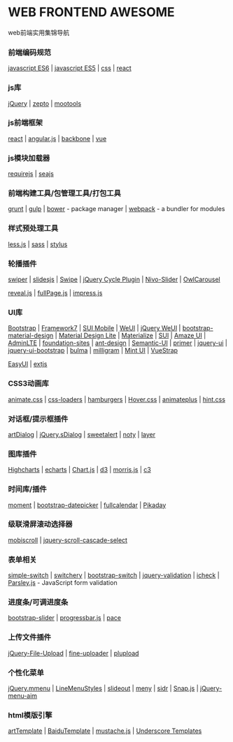 # WEB FRONTEND AWESOME
web前端实用集锦导航   

### 前端编码规范   
[javascript ES6](https://github.com/airbnb/javascript) | [javascript ES5](https://github.com/airbnb/javascript/tree/master/es5) | [css](https://github.com/airbnb/css) | [react](https://github.com/airbnb/javascript/tree/master/react) 

### js库   
[jQuery](https://facebook.github.io/react/) | [zepto](http://zeptojs.com) | [mootools](http://mootools.net/) 

### js前端框架   
[react](https://jquery.com/) | [angular.js](http://angularjs.org) | [backbone](http://backbonejs.org) | [vue](http://vuejs.org)   

### js模块加载器   
[requirejs](http://requirejs.org/) | [seajs](http://seajs.org/) 

### 前端构建工具/包管理工具/打包工具   
[grunt](http://gruntjs.com/) | [gulp](http://gulpjs.com) | [bower](http://bower.io) - package manager | [webpack](https://webpack.github.io) - a bundler for modules    

### 样式预处理工具   
[less.js](http://lesscss.org/) | [sass](http://sass-lang.com) | [stylus](http://stylus-lang.com/)   

### 轮播插件   
[swiper](http://idangero.us/swiper/) | [slidesjs](http://www.slidesjs.com/) | [Swipe](https://github.com/thebird/Swipe) | [jQuery Cycle Plugin](http://jquery.malsup.com/cycle/) | [Nivo-Slider](http://dev7studios.com/plugins/nivo-slider) | [OwlCarousel](https://github.com/OwlFonk/OwlCarousel)   

[reveal.js](http://lab.hakim.se/reveal-js/) | [fullPage.js](http://alvarotrigo.com/fullPage/) | [impress.js](http://impress.github.io/impress.js)   

### UI库   
[Bootstrap](http://getbootstrap.com/) | [Framework7](http://framework7.io/) | [SUI Mobile](http://m.sui.taobao.org/) | [WeUI](https://weui.io/) | [jQuery WeUI](https://lihongxun945.github.io/jquery-weui/) | [bootstrap-material-design](http://fezvrasta.github.io/bootstrap-material-design/) | [Material Design Lite](https://getmdl.io/) | [Materialize](http://materializecss.com) | [SUI](http://sui.taobao.org/sui/docs/) | [Amaze UI](http://amazeui.org/) | [AdminLTE](https://almsaeedstudio.com/) | [foundation-sites](http://foundation.zurb.com) | [ant-design](http://ant.design) | [Semantic-UI](http://www.semantic-ui.com) | [primer](http://primercss.io) | [jquery-ui](https://jqueryui.com/) | [jquery-ui-bootstrap](http://jquery-ui-bootstrap.github.io/jquery-ui-bootstrap/) | [bulma](http://bulma.io) | [milligram](http://milligram.github.io) | [Mint UI](http://mint-ui.github.io/#!/zh-cn) | [VueStrap](http://yuche.github.io/vue-strap/)    

[EasyUI](http://www.jeasyui.com/) | [extjs](http://docs.sencha.com/extjs)   

### CSS3动画库   
[animate.css](http://daneden.github.io/animate.css) | [css-loaders](http://projects.lukehaas.me/css-loaders/) | [hamburgers](https://jonsuh.com/hamburgers) | [Hover.css](http://ianlunn.github.io/Hover/) | [animateplus](https://github.com/bendc/animateplus) | [hint.css](http://kushagragour.in/lab/hint/)   

### 对话框/提示框插件   
[artDialog](http://aui.github.com/artDialog/) | [jQuery.sDialog](https://github.com/hiooyUI/jQuery.sDialog) | [sweetalert](http://t4t5.github.io/sweetalert/) | [noty](https://github.com/needim/noty) | [layer](http://layer.layui.com/)   

### 图库插件   
[Highcharts](http://www.highcharts.com) | [echarts](https://github.com/ecomfe/echarts) | [Chart.js](http://www.chartjs.org/) | [d3](https://d3js.org) | [morris.js](http://morrisjs.github.com/morris.js/) | [c3](http://c3js.org)   

### 时间库/插件   
[moment](http://momentjs.com) | [bootstrap-datepicker](https://eternicode.github.io/bootstrap-datepicker/) | [fullcalendar](http://fullcalendar.io) | [Pikaday](http://dbushell.github.io/Pikaday/)   

### 级联滑屏滚动选择器     
[mobiscroll](https://github.com/acidb/mobiscroll) | [jquery-scroll-cascade-select](https://github.com/hiooyUI/jquery-scroll-cascade-select)  

### 表单相关  
[simple-switch](https://github.com/hiooyUI/simple-switch) | [switchery](http://abpetkov.github.io/switchery/) | [bootstrap-switch](http://www.bootstrap-switch.org/) | [jquery-validation](http://jqueryvalidation.org/) | [icheck](http://fronteed.com/iCheck) | [Parsley.js](http://parsleyjs.org) - JavaScript form validation   

### 进度条/可调进度条   
[bootstrap-slider](http://seiyria.com/bootstrap-slider/) | [progressbar.js](https://kimmobrunfeldt.github.io/progressbar.js) | [pace](https://github.com/HubSpot/pace)   

### 上传文件插件
[jQuery-File-Upload](https://blueimp.github.io/jQuery-File-Upload/) | [fine-uploader](http://fineuploader.com) | [plupload](http://www.plupload.com/)   

### 个性化菜单   
[jQuery.mmenu](http://mmenu.frebsite.nl/) | [LineMenuStyles](http://tympanus.net/Development/LineMenuStyles/) | [slideout](https://mango.github.io/slideout/) | [meny](http://lab.hakim.se/meny/) | [sidr](https://www.berriart.com/sidr/) | [Snap.js](http://jakiestfu.github.io/Snap.js/demo/apps/default.html) | [jQuery-menu-aim](https://github.com/kamens/jQuery-menu-aim)   

### html模版引擎   
[artTemplate](https://github.com/aui/artTemplate) | [BaiduTemplate](http://baidufe.github.com/BaiduTemplate/) | [mustache.js](http://mustache.github.com/) | [Underscore Templates](http://underscorejs.org/#template)   
